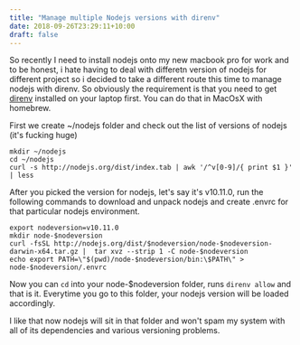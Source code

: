 ```yaml
---
title: "Manage multiple Nodejs versions with direnv"
date: 2018-09-26T23:29:11+10:00
draft: false
---
```


So recently I need to install nodejs onto my new macbook pro for work and to be honest, i hate having to deal with differetn version of nodejs for different project so i decided to take a different route this time to manage nodejs with direnv. So obviously the requirement is that you need to get [direnv](https://github.com/direnv/direnv/) installed on your laptop first. You can do that in MacOsX with homebrew. 

First we create ~/nodejs folder and check out the list of versions of nodejs (it's fucking huge)

```
mkdir ~/nodejs
cd ~/nodejs
curl -s http://nodejs.org/dist/index.tab | awk '/^v[0-9]/{ print $1 }' | less
```

After you picked the version for nodejs, let's say it's v10.11.0, run the following commands to download and unpack nodejs and create .envrc for that particular nodejs environment.

```
export nodeversion=v10.11.0
mkdir node-$nodeversion
curl -fsSL http://nodejs.org/dist/$nodeversion/node-$nodeversion-darwin-x64.tar.gz |  tar xvz --strip 1 -C node-$nodeversion
echo export PATH=\"$(pwd)/node-$nodeversion/bin:\$PATH\" > node-$nodeversion/.envrc

```

Now you can `cd` into your node-$nodeversion folder, runs `direnv allow` and that is it. Everytime you go to this folder, your nodejs version will be loaded accordingly.

I like that now nodejs will sit in that folder and won't spam my system with all of its dependencies and various versioning problems.